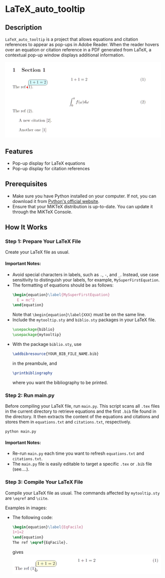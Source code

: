 # LaTeX_auto_tooltip

## Description

`LaTeX_auto_tooltip` is a project that allows equations and citation references to appear as pop-ups in Adobe Reader. When the reader hovers over an equation or citation reference in a PDF generated from LaTeX, a contextual pop-up window displays additional information.

![demo](https://github.com/Samuel-Treton/LaTeX_auto_tooltip/blob/main/auto_tooltip_demo.gif)

## Features

- Pop-up display for LaTeX equations
- Pop-up display for citation references

## Prerequisites

- Make sure you have Python installed on your computer. If not, you can download it from [Python's official website](https://www.python.org/downloads/).
- Ensure that your MiKTeX distribution is up-to-date. You can update it through the MiKTeX Console.

## How It Works

### Step 1: Prepare Your LaTeX File

Create your LaTeX file as usual.

#### Important Notes:

- Avoid special characters in labels, such as `.`, `-`, and `_`. Instead, use case sensitivity to distinguish your labels, for example, `MySuperFirstEquation`.
- The formatting of equations should be as follows:
  ```latex
  \begin{equation}\label{MySuperFirstEquation}
    E = mc^2
  \end{equation}
  ```
  Note that `\begin{equation}\label{XXX}` must be on the same line.
- Include the `mytooltip.sty` and `biblio.sty` packages in your LaTeX file.
  ```latex
  \usepackage{biblio}
  \usepackage{mytooltip}
  ```
- With the package `biblio.sty`, use
  ```latex
  \addbibresource{YOUR_BIB_FILE_NAME.bib}
  ```
  in the preambule, and
  ```latex
  \printbibliography
  ```
  where you want the bibliography to be printed.

### Step 2: Run main.py

Before compiling your LaTeX file, run `main.py`. This script scans all `.tex` files in the current directory to retrieve equations and the first `.bib` file found in the directory. It then extracts the content of the equations and citations and stores them in `equations.txt` and `citations.txt`, respectively.

```batch
python main.py
```

#### Important Notes:

- Re-run `main.py` each time you want to refresh `equations.txt` and `citations.txt`.
- The `main.py` file is easily editable to target a specific `.tex` or `.bib` file (see....).

### Step 3: Compile Your LaTeX File

Compile your LaTeX file as usual. The commands affected by `mytooltip.sty` are `\eqref` and `\cite`.

Examples in images:

- The following code:
  ```latex
  \begin{equation}\label{EqFacile}
  1+1=2
  \end{equation}
  The ref \eqref{EqFacile}.
  ```
  gives
  <br/>
  ![demo](https://github.com/Samuel-Treton/LaTeX_auto_tooltip/blob/main/eqref_demo.png)